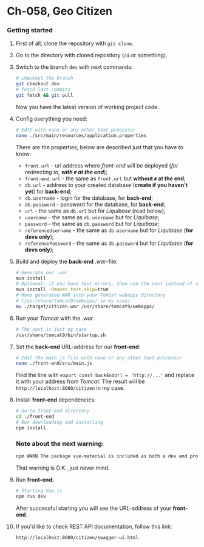 # Ch-058, Geo Citizen
### Getting started
1) First of all, clone the repository with `git clone`.
1) Go to the directory with cloned repository (`cd` or something).
1) Switch to the branch `dev` with next commands:
	```bash
	# checkout the branch
	git checkout dev
	# fetch last commits
	git fetch && git pull
	```
	Now you have the latest version of working project code.
1) Config everything you need:
	```bash
	# Edit with nano or any other text processor
	nano ./src/main/resources/application.properties
	```
	There are the properties, below are described just that you have to know:
	 - `front.url` - url address where _front-end_ will be deployed (_for redirecting to, __with `#` at the end___);
     - `front-end.url` - the same as `front.url` but __without `#` at the end__;
	 - `db.url` - address to your created database (__create if you haven't yet__) for __back-end__;
	 - `db.username` - login for the database, for __back-end__;
	 - `db.password` - password for the database, for __back-end__;
	 - `url` - the same as `db.url` but for _Liquibase_ (read below);
	 - `username` - the same as `db.username` but for _Liquibase_;
	 - `password` - the same as `db.password` but for _Liquibase_;
	 - `referenceUsername` - the same as `db.username` but for _Liquibase_ (__for devs only__);
	 - `referencePassword` - the same as `db.password` but for _Liquibase_ (__for devs only__);
1) Build and deploy the __back-end__ _.war_-file:
	```bash
	# Generate our .war.
	mvn install
	# Optional: if you have test errors, then use the next instead of above:
	mvn install -Dmaven.test.skip=true
	# Move generated WAR into your Tomcat webapps directory
	# (/usr/share/tomcat9/webapps/ in my case)
	mv ./target/citizen.war /usr/share/tomcat9/webapps/
	```
1) Run your _Tomcat_ with the _.war_.
	```bash
	# The next is just my case
	/usr/share/tomcat9/bin/startup.sh
	```
1) Set the __back-end__ URL-address for our __front-end__:
	```bash
	# Edit the main.js file with nano or any other text processor
	nano ./front-end/src/main.js
	```
	Find the line with `export const backEndUrl = 'http://...'` and replace it with your address from _Tomcat_.
	The result will be `http://localhost:8080/citizen` in my case.
1) Install __front-end__ dependencies:
	```bash
	# Go to front-end directory
	cd ./front-end
	# Run downloading and installing
	npm install
	```
	### Note about the next warning:
    ```bash
    npm WARN The package vue-material is included as both a dev and production dependency.
    ```
    That warning is O.K., just never mind.
1) Run __front-end__:
	```bash
	# Starting Vue.js
	npm run dev
	```
	After successful starting you will see the URL-address of your __front-end__.
	
1) If you'd like to check REST API documentation, follow this link:
 
    `http://localhost:8080/citizen/swagger-ui.html`

